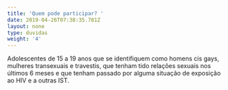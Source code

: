 ```yaml
---
title: 'Quem pode participar? '
date: 2019-04-26T07:38:35.781Z
layout: none
type: duvidas
weight: '4'
---
```

Adolescentes de 15 a 19 anos que se identifiquem como homens cis gays, mulheres transexuais e travestis, que tenham tido relações sexuais nos últimos 6 meses e que tenham passado por alguma situação de exposição ao HIV e a outras IST.
